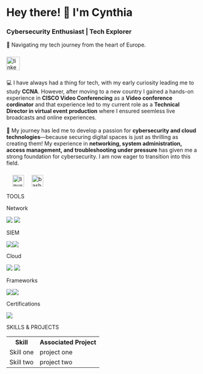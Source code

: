<h1 align="left"> Hey there! 👋 I'm Cynthia</h1>

<h3>Cybersecurity Enthusiast | Tech Explorer</h3>
  
<p>📍 Navigating my tech journey from the heart of Europe.</p>

###

<div align="left">
  <a href="https://www.linkedin.com/in/cynthia-echendu" target="_blank">
    <img src="https://img.shields.io/static/v1?message=LinkedIn&logo=linkedin&label=&color=0077B5&logoColor=white&labelColor=&style=for-the-badge" height="35" alt="linkedin logo"  />
  </a>
</div>

###

<p align="left">&#128187 I have always had a thing for tech, with my early curiosity leading me to study <b>CCNA</b>. However, after moving to a new country I gained a hands-on experience in <b>CISCO Video Conferencing</b> as a <b>Video conference cordinator</b> and that experience led to my current role as a <b>Technical Director in virtual event production</b> where I ensured seemless live broadcasts and online experiences. <br><br>&#128640 My journey has led me to develop a passion for <strong>cybersecurity and cloud technologies</strong>—because securing digital spaces is just as thrilling as creating them! My experience in <strong>networking, system administration, access management, and troubleshooting under pressure</strong> has given me a strong foundation for cybersecurity. I am now eager to transition into this field.</p>

###

<div align="left">
  <img width="12" />
  <img src="https://cdn.jsdelivr.net/gh/devicons/devicon/icons/linux/linux-original.svg" height="30" alt="linux logo"  />
  <img width="12" />
  <img src="https://cdn.jsdelivr.net/gh/devicons/devicon/icons/bash/bash-original.svg" height="30" alt="bash logo"  />
</div>



<p align="left">TOOLS</p>



<p align="left">Network</p>

<div>
  <img src="https://img.shields.io/badge/-Wireshark-1679A7?&style=for-the-badge&logo=Wireshark&logoColor=white" /> <img src="https://img.shields.io/badge/-tcpdump-4B275F?&style=for-the-badge&logoColor=white" />
</div>


<p align="left">SIEM</p>

<div>
  <img src="https://img.shields.io/badge/-Splunk-000000?&style=for-the-badge&logo=Splunk&logoColor=white" /><img src="https://img.shields.io/badge/-Chronicle-4285F4?&style=for-the-badge&logo=Google&logoColor=white" />
</div>


<p align="left">Cloud</p>

<div>
  <img src="https://img.shields.io/badge/-VMware-607078?&style=for-the-badge&logo=VMware&logoColor=white" /> <img src="https://img.shields.io/badge/-VirtualBox-183A61?&style=for-the-badge&logo=VirtualBox&logoColor=white" />
</div>


Frameworks

<div>
  <img src="https://img.shields.io/badge/-NIST%20800-6A5ACD?&style=for-the-badge&logoColor=white" /><img src="https://img.shields.io/badge/-PCI--DSS-005F99?&style=for-the-badge&logoColor=white" />
</div>


<p align="left">Certifications</p>
<img src="https://img.shields.io/badge/-Google%20Cybersecurity%20Certificate-4285F4?&style=for-the-badge&logo=Google&logoColor=white" />


<p align="left">SKILLS & PROJECTS</p>
<table>
  <tr>
    <th>Skill</th>
    <th>Associated Project</th>
  </tr>
  <tr>
    <td>Skill one</td>
    <td>project one</td>
  </tr>
  <tr>
    <td>Skill two</td>
    <td>project two</td>
  </tr>
</table>


<br clear="both">

